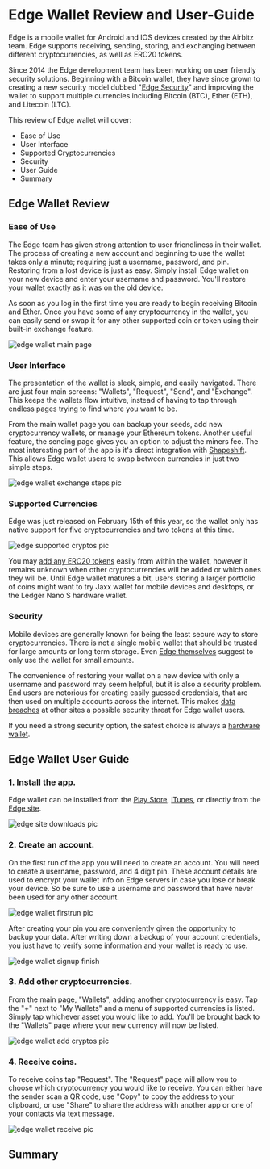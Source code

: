 # Edge Wallet Review and User-Guide

Edge is a mobile wallet for Android and IOS devices created by the Airbitz team. Edge supports receiving, sending, storing, and exchanging between different cryptocurrencies, as well as ERC20 tokens.

Since 2014 the Edge development team has been working on user friendly security solutions. Beginning with a Bitcoin wallet, they have since grown to creating a new security model dubbed "[Edge Security](https://edgesecure.co/about/)" and improving the wallet to support multiple currencies including Bitcoin (BTC), Ether (ETH), and Litecoin (LTC).

This review of Edge wallet will cover:

+ Ease of Use
+ User Interface
+ Supported Cryptocurrencies
+ Security
+ User Guide
+ Summary

## Edge Wallet Review

### Ease of Use

The Edge team has given strong attention to user friendliness in their wallet. The process of creating a new account and beginning to use the wallet takes only a minute; requiring just a username, password, and pin. Restoring from a lost device is just as easy. Simply install Edge wallet on your new device and enter your username and password. You'll restore your wallet exactly as it was on the old device.

As soon as you log in the first time you are ready to begin receiving Bitcoin and Ether. Once you have some of any cryptocurrency in the wallet, you can easily send or swap it for any other supported coin or token using their built-in exchange feature.

![edge wallet main page](/reviews-guides/edge-wallet_03-08-18/edge-wallet-media/edge_wallet-pages.png)

### User Interface

The presentation of the wallet is sleek, simple, and easily navigated. There are just four main screens: "Wallets", "Request", "Send", and "Exchange". This keeps the wallets flow intuitive, instead of having to tap through endless pages trying to find where you want to be.

From the main wallet page you can backup your seeds, add new cryptocurrency wallets, or manage your Ethereum tokens. Another useful feature, the sending page gives you an option to adjust the miners fee. The most interesting part of the app is it's direct integration with [Shapeshift](https://info.shapeshift.io/about). This allows Edge wallet users to swap between currencies in just two simple steps.

![edge wallet exchange steps pic](/reviews-guides/edge-wallet_03-08-18/edge-wallet-media/edge_exchange-both-steps.png)

### Supported Currencies

Edge was just released on February 15th of this year, so the wallet only has native support for five cryptocurrencies and two tokens at this time.

![edge supported cryptos pic](/reviews-guides/edge-wallet_03-08-18/edge-wallet-media/edge_site-supported-cryptos.png)

You may [add any ERC20 tokens](https://blog.edgesecure.co/how-to-add-erc20-tokens-to-edge-4c4951c3a8cc) easily from within the wallet, however it remains unknown when other cryptocurrencies will be added or which ones they will be. Until Edge wallet matures a bit, users storing a larger portfolio of coins might want to try Jaxx wallet for mobile devices and desktops, or the Ledger Nano S hardware wallet.

### Security

Mobile devices are generally known for being the least secure way to store cryptocurrencies. There is not a single mobile wallet that should be trusted for large amounts or long term storage. Even [Edge themselves](https://support.edgesecure.co/support/solutions/articles/8000058679-how-much-money-is-safe-to-put-on-edge-) suggest to only use the wallet for small amounts.

The convenience of restoring your wallet on a new device with only a username and password may seem helpful, but it is also a security problem. End users are notorious for creating easily guessed credentials, that are then used on multiple accounts across the internet. This makes [data breaches](https://en.wikipedia.org/wiki/List_of_data_breaches) at other sites a possible security threat for Edge wallet users.

If you need a strong security option, the safest choice is always a [hardware wallet](https://unhashed.com/best-bitcoin-ethereum-altcoin-wallet-reviews/#hardware).

## Edge Wallet User Guide

### 1. Install the app.

Edge wallet can be installed from the [Play Store](https://play.google.com/store/apps/details?id=co.edgesecure.app), [iTunes](https://itunes.apple.com/us/app/edge-bitcoin-wallet/id1344400091?mt=8), or directly from the [Edge site](https://edgesecure.co).

![edge site downloads pic](/reviews-guides/edge-wallet_03-08-18/edge-wallet-media/edge_site-downloads.png)

### 2. Create an account.

On the first run of the app you will need to create an account. You will need to create a username, password, and 4 digit pin. These account details are used to encrypt your wallet info on Edge servers in case you lose or break your device. So be sure to use a username and password that have never been used for any other account.

![edge wallet firstrun pic](/reviews-guides/edge-wallet_03-08-18/edge-wallet-media/edge_wallet-create-account.png)

After creating your pin you are conveniently given the opportunity to backup your data. After writing down a backup of your account credentials, you just have to verify some information and your wallet is ready to use.

![edge wallet signup finish](/reviews-guides/edge-wallet_03-08-18/edge-wallet-media/edge_wallet-signup-finish.png)

### 3. Add other cryptocurrencies.

From the main page, "Wallets", adding another cryptocurrency is easy. Tap the "+" next to "My Wallets" and a menu of supported currencies is listed. Simply tap whichever asset you would like to add. You'll be brought back to the "Wallets" page where your new currency will now be listed.

![edge wallet add cryptos pic](/reviews-guides/edge-wallet_03-08-18/edge-wallet-media/edge_wallet-add-cryptos.png)

### 4. Receive coins.

To receive coins tap "Request". The "Request" page will allow you to choose which cryptocurrency you would like to receive. You can either have the sender scan a QR code, use "Copy" to copy the address to your clipboard, or use "Share" to share the address with another app or one of your contacts via text message.

![edge wallet receive pic](/reviews-guides/edge-wallet_03-08-18/edge-wallet-media/edge_wallet-receive.png)

## Summary

